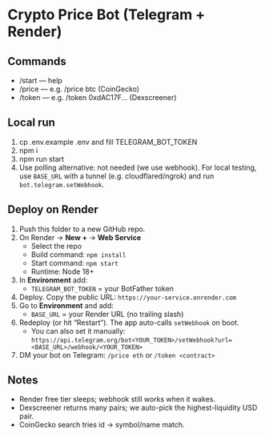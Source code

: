 # Crypto Price Bot (Telegram + Render)

## Commands
- /start — help
- /price <symbol> — e.g. /price btc (CoinGecko)
- /token <contractAddress> — e.g. /token 0xdAC17F... (Dexscreener)

## Local run
1) cp .env.example .env and fill TELEGRAM_BOT_TOKEN
2) npm i
3) npm run start
4) Use polling alternative: not needed (we use webhook). For local testing, use `BASE_URL` with a tunnel (e.g. cloudflared/ngrok) and run `bot.telegram.setWebhook`.

## Deploy on Render
1) Push this folder to a new GitHub repo.
2) On Render → **New +** → **Web Service**
   - Select the repo
   - Build command: `npm install`
   - Start command: `npm start`
   - Runtime: Node 18+
3) In **Environment** add:
   - `TELEGRAM_BOT_TOKEN` = your BotFather token
4) Deploy. Copy the public URL: `https://your-service.onrender.com`
5) Go to **Environment** and add:
   - `BASE_URL` = your Render URL (no trailing slash)
6) Redeploy (or hit “Restart”). The app auto-calls `setWebhook` on boot.
   - You can also set it manually:
     `https://api.telegram.org/bot<YOUR_TOKEN>/setWebhook?url=<BASE_URL>/webhook/<YOUR_TOKEN>`
7) DM your bot on Telegram: `/price eth` or `/token <contract>`

## Notes
- Render free tier sleeps; webhook still works when it wakes.
- Dexscreener returns many pairs; we auto-pick the highest-liquidity USD pair.
- CoinGecko search tries id → symbol/name match.
